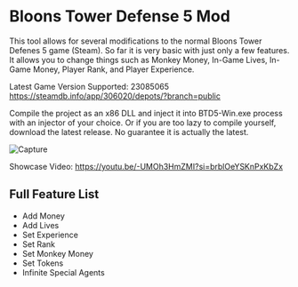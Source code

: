 # Bloons Tower Defense 5 Mod
This tool allows for several modifications to the normal Bloons Tower Defenes 5 game (Steam). So far it is very basic with just only a few features. It allows you to change things such as Monkey Money, In-Game Lives, In-Game Money, Player Rank, and Player Experience.

Latest Game Version Supported: 23085065
https://steamdb.info/app/306020/depots/?branch=public

Compile the project as an x86 DLL and inject it into BTD5-Win.exe process with an injector of your choice.
Or if you are too lazy to compile yourself, download the latest release. No guarantee it is actually the latest. 

![Capture](https://github.com/CyN1ckal/BloonsTD5Mod/assets/29387530/5e4ef887-9708-4341-b973-94650ca7786b)

Showcase Video: https://youtu.be/-UMOh3HmZMI?si=brblOeYSKnPxKbZx

## Full Feature List
+ Add Money
+ Add Lives
+ Set Experience
+ Set Rank
+ Set Monkey Money
+ Set Tokens
+ Infinite Special Agents
